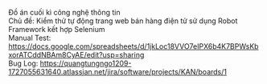 Đồ án cuối kì công nghệ thông tin  
Chủ đề: Kiểm thử tự động trang web bán hàng điện tử sử dụng Robot Framework kết hợp Selenium  
Manual Test: https://docs.google.com/spreadsheets/d/1jkLoc18VVO7eIPX6b4K7BPWsKbxorATCddNBAm8CyAE/edit?usp=sharing  
Bug Log: https://quangtungngo1209-1727055631640.atlassian.net/jira/software/projects/KAN/boards/1
